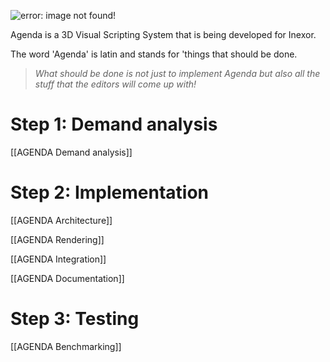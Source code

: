 ![error: image not found!](https://raw.githubusercontent.com/inexorgame/visualisations/ee7c9356415c966670637256c8a57e75d2071265/agenda/agenda_logo_2.png)

Agenda is a 3D Visual Scripting System that is being developed for Inexor.

The word 'Agenda' is latin and stands for 'things that should be done.

> _What should be done is not just to implement Agenda but also all the stuff that the editors will come up with!_

# Step 1: Demand analysis
[[AGENDA Demand analysis]]

# Step 2: Implementation
[[AGENDA Architecture]]

[[AGENDA Rendering]]

[[AGENDA Integration]]

[[AGENDA Documentation]]

# Step 3: Testing
[[AGENDA Benchmarking]]
